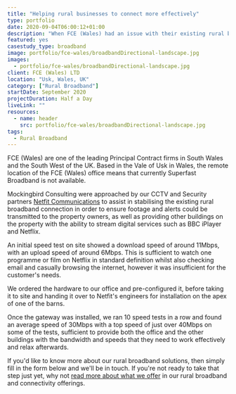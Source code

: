 ```yaml
---
title: "Helping rural businesses to connect more effectively"
type: portfolio
date: 2020-09-04T06:00:12+01:00
description: "When FCE (Wales) had an issue with their existing rural broadband connection, Mockingbird Consulting stepped in to help"
featured: yes
casestudy_type: broadband
image: portfolio/fce-wales/broadbandDirectional-landscape.jpg
images: 
  - portfolio/fce-wales/broadbandDirectional-landscape.jpg
client: FCE (Wales) LTD
location: "Usk, Wales, UK"
category: ["Rural Broadband"]
startDate: September 2020
projectDuration: Half a Day
liveLink: "" 
resources: 
  - name: header
    src: portfolio/fce-wales/broadbandDirectional-landscape.jpg
tags:
  - Rural Broadband
---
```

FCE (Wales) are one of the leading Principal Contract firms in South Wales and the South West of the UK.  Based in the Vale of Usk in Wales, the remote location of the FCE (Wales) office means that currently Superfast Broadband is not available.

Mockingbird Consulting were approached by our CCTV and Security partners [Netfit Communications](https://www.netfit-communications.co.uk/) to assist in stabilising the existing rural broadband connection in order to ensure footage and alerts could be transmitted to the property owners, as well as providing other buildings on the property with the ability to stream digital services such as BBC iPlayer and Netflix.

An initial speed test on site showed a download speed of around 11Mbps, with an upload speed of around 6Mbps.  This is sufficient to watch one programme or film on Netflix in standard definition whilst also checking email and casually browsing the internet, however it was insufficient for the customer's needs.

We ordered the hardware to our office and pre-configured it, before taking it to site and handing it over to Netfit's engineers for installation on the apex of one of the barns.

Once the gateway was installed, we ran 10 speed tests in a row and found an average speed of 30Mbps with a top speed of just over 40Mbps on some of the tests, sufficient to provide both the office and the other buildings with the bandwidth and speeds that they need to work effectively and relax afterwards.

If you'd like to know more about our rural broadband solutions, then simply fill in the form below and we'll be in touch.  If you're not ready to take that step just yet, why not [read more about what we offer](/rural-broadband) in our rural broadband and connectivity offerings.
